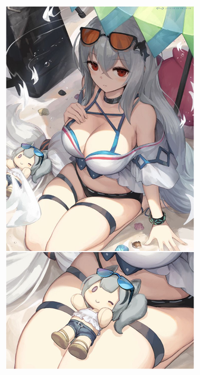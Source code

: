 ![image](https://github.com/qimiao123/-/blob/master/8.13/1.png)
![image](https://github.com/qimiao123/-/blob/master/8.13/2.png)

